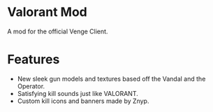 # Valorant Mod
A mod for the official Venge Client.

# Features
- New sleek gun models and textures based off the Vandal and the Operator.
- Satisfying kill sounds just like VALORANT.
- Custom kill icons and banners made by Znyp.
